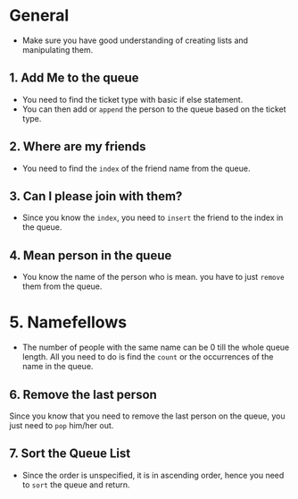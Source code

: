 # General

- Make sure you have good understanding of creating lists and manipulating them.

## 1. Add Me to the queue

- You need to find the ticket type with basic if else statement.
- You can then add or `append` the person to the queue based on the ticket type.

## 2. Where are my friends

- You need to find the `index` of the friend name from the queue.

## 3. Can I please join with them?

- Since you know the `index`, you need to `insert` the friend to the index in the queue.

## 4. Mean person in the queue

- You know the name of the person who is mean. you have to just `remove` them from the queue.

# 5. Namefellows

- The number of people with the same name can be 0 till the whole queue length. All you need to do is find the `count` or the occurrences of the name in the queue.

## 6. Remove the last person

Since you know that you need to remove the last person on the queue, you just need to `pop` him/her out.

## 7. Sort the Queue List

- Since the order is unspecified, it is in ascending order, hence you need to `sort` the queue and return.
